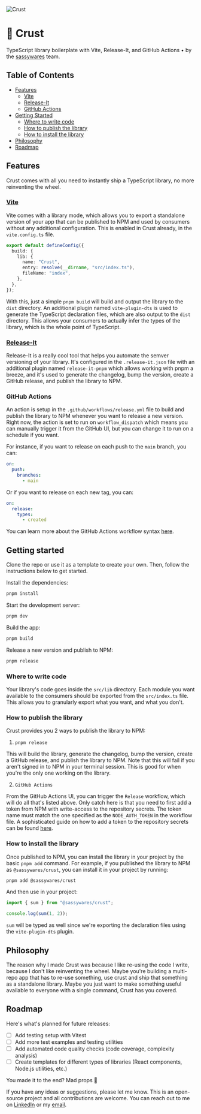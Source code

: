 ![Crust](./public/cover-github.png)

# 🍞 Crust

TypeScript library boilerplate with Vite, Release-It, and GitHub Actions • by the [sassywares](https://sassywares.com) team.

## Table of Contents

- [Features](#features)
  - [Vite](#vite)
  - [Release-It](#release-it)
  - [GitHub Actions](#github-actions)
- [Getting Started](#getting-started)
  - [Where to write code](#where-to-write-code)
  - [How to publish the library](#how-to-publish-the-library)
  - [How to install the library](#how-to-install-the-library)
- [Philosophy](#philosophy)
- [Roadmap](#roadmap)

## Features

Crust comes with all you need to instantly ship a TypeScript library, no more reinventing the wheel.

### [Vite](https://vitejs.dev)

Vite comes with a library mode, which allows you to export a standalone version of your app that can be published to NPM and used by consumers without any additional configuration. This is enabled in Crust already, in the `vite.config.ts` file.

```ts
export default defineConfig({
  build: {
    lib: {
      name: "Crust",
      entry: resolve(__dirname, "src/index.ts"),
      fileName: "index",
    },
  },
});
```

With this, just a simple `pnpm build` will build and output the library to the `dist` directory. An additional plugin named `vite-plugin-dts` is used to generate the TypeScript declaration files, which are also output to the `dist` directory. This allows your consumers to actually infer the types of the library, which is the whole point of TypeScript.

### [Release-It](https://github.com/release-it/release-it)

Release-It is a really cool tool that helps you automate the semver versioning of your library. It's configured in the `.release-it.json` file with an additional plugin named `release-it-pnpm` which allows working with pnpm a breeze, and it's used to generate the changelog, bump the version, create a GitHub release, and publish the library to NPM.

### GitHub Actions

An action is setup in the `.github/workflows/release.yml` file to build and publish the library to NPM whenever you want to release a new version. Right now, the action is set to run on `workflow_dispatch` which means you can manually trigger it from the GitHub UI, but you can change it to run on a schedule if you want.

For instance, if you want to release on each push to the `main` branch, you can:

```yaml
on:
  push:
    branches:
      - main
```

Or if you want to release on each new tag, you can:

```yaml
on:
  release:
    types:
      - created
```

You can learn more about the GitHub Actions workflow syntax [here](https://docs.github.com/en/actions/writing-workflows/workflow-syntax-for-github-actions).

## Getting started

Clone the repo or use it as a template to create your own. Then, follow the instructions below to get started.

Install the dependencies:

```bash
pnpm install
```

Start the development server:

```bash
pnpm dev
```

Build the app:

```bash
pnpm build
```

Release a new version and publish to NPM:

```bash
pnpm release
```

### Where to write code

Your library's code goes inside the `src/lib` directory. Each module you want available to the consumers should be exported from the `src/index.ts` file. This allows you to granularly export what you want, and what you don't.

### How to publish the library

Crust provides you 2 ways to publish the library to NPM:

1. `pnpm release`

This will build the library, generate the changelog, bump the version, create a GitHub release, and publish the library to NPM. Note that this will fail if you aren't signed in to NPM in your terminal session. This is good for when you're the only one working on the library.

2. `GitHub Actions`

From the GitHub Actions UI, you can trigger the `Release` workflow, which will do all that's listed above. Only catch here is that you need to first add a token from NPM with write-access to the repository secrets. The token name must match the one specified as the `NODE_AUTH_TOKEN` in the workflow file. A sophisticated guide on how to add a token to the repository secrets can be found [here](https://docs.github.com/en/actions/security-for-github-actions/security-guides/using-secrets-in-github-actions).

### How to install the library

Once published to NPM, you can install the library in your project by the basic `pnpm add` command. For example, if you published the library to NPM as `@sassywares/crust`, you can install it in your project by running:

```bash
pnpm add @sassywares/crust
```

And then use in your project:

```ts
import { sum } from "@sassywares/crust";

console.log(sum(1, 2));
```

`sum` will be typed as well since we're exporting the declaration files using the `vite-plugin-dts` plugin.

## Philosophy

The reason why I made Crust was because I like re-using the code I write, because I don't like reinventing the wheel. Maybe you're building a multi-repo app that has to re-use something, use crust and ship that something as a standalone library. Maybe you just want to make something useful available to everyone with a single command, Crust has you covered.

## Roadmap

Here's what's planned for future releases:

- [ ] Add testing setup with Vitest
- [ ] Add more test examples and testing utilities
- [ ] Add automated code quality checks (code coverage, complexity analysis)
- [ ] Create templates for different types of libraries (React components, Node.js utilities, etc.)

You made it to the end? Mad props 🤘

If you have any ideas or suggestions, please let me know. This is an open-source project and all contributions are welcome. You can reach out to me on [LinkedIn](https://www.linkedin.com/in/kayshawn/) or my [email](mailto:kay@sassywares.com).
